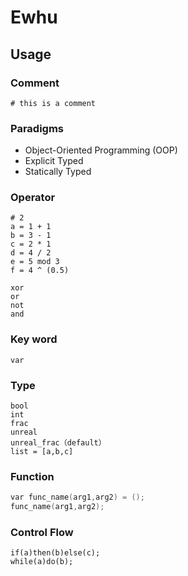 # Ewhu
## Usage
### Comment
```
# this is a comment
``` 

### Paradigms

* Object-Oriented Programming (OOP) 
* Explicit Typed
* Statically Typed


### Operator
```
# 2
a = 1 + 1
b = 3 - 1
c = 2 * 1
d = 4 / 2
e = 5 mod 3 
f = 4 ^ (0.5)

xor
or
not
and
```

### Key word
```
var
```

### Type
```
bool
int
frac
unreal
unreal_frac（default）
list = [a,b,c]
```

### Function
```cpp
var func_name(arg1,arg2) = ();
func_name(arg1,arg2);
```

### Control Flow
```
if(a)then(b)else(c);
while(a)do(b);
```
